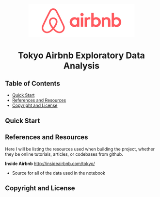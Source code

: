 <p align="center">
    <br>
    <img src="https://github.com/antonioverdi/tokyo-airbnb/blob/main/logo.png" width="350"/>
    <br>
<p>
<h1 align="center">
<p>Tokyo Airbnb Exploratory Data Analysis</p>
</h1>


## Table of Contents

- [Quick Start](#quick-start)
- [References and Resources](#references-and-resources)
- [Copyright and License](#copyright-and-license)

## Quick Start

## References and Resources
Here I will be listing the resources used when building the project, whether they be online tutorials, articles, or codebases from github.

**Inside Airbnb** http://insideairbnb.com/tokyo/

- Source for all of the data used in the notebook


## Copyright and License
